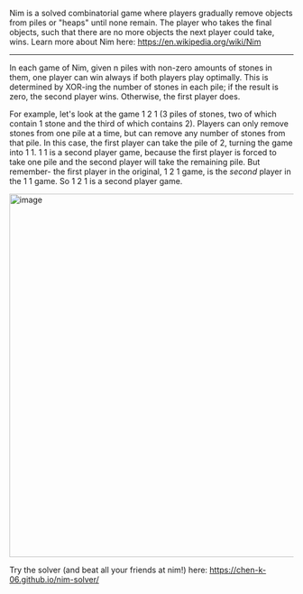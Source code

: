 Nim is a solved combinatorial game where players gradually remove objects from piles or "heaps" until none remain. The player who takes the final objects, such that there are no more objects the next player could take, wins. Learn more about Nim here: https://en.wikipedia.org/wiki/Nim

---

In each game of Nim, given n piles with non-zero amounts of stones in them, one player can win always if both players play optimally. This is determined by XOR-ing the number of stones in each pile; if the result is zero, the second player wins. Otherwise, the first player does. 

For example, let's look at the game 1 2 1 (3 piles of stones, two of which contain 1 stone and the third of which contains 2). Players can only remove stones from one pile at a time, but can remove any number of stones from that pile. In this case, the first player can take the pile of 2, turning the game into 1 1. 1 1 is a second player game, because the first player is forced to take one pile and the second player will take the remaining pile. But remember- the first player in the original, 1 2 1 game, is the *second* player in the 1 1 game. So 1 2 1 is a second player game. 

<img width="1464" height="644" alt="image" src="https://github.com/user-attachments/assets/6c3fcbc3-4e55-4ee7-be3b-78621c3bd27e" />

Try the solver (and beat all your friends at nim!) here: https://chen-k-06.github.io/nim-solver/
